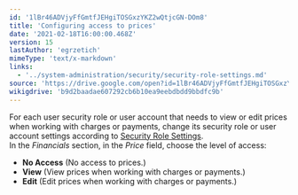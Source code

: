 ```yaml
---
id: '1lBr46ADVjyFfGmtfJEHgiTOSGxzYKZ2wQtjcGN-DOm8'
title: 'Configuring access to prices'
date: '2021-02-18T16:00:00.468Z'
version: 15
lastAuthor: 'egrzetich'
mimeType: 'text/x-markdown'
links:
  - '../system-administration/security/security-role-settings.md'
source: 'https://drive.google.com/open?id=1lBr46ADVjyFfGmtfJEHgiTOSGxzYKZ2wQtjcGN-DOm8'
wikigdrive: 'b9d2baadae607292cb6b10ea9eebdbdd9bbdfc9b'
---
```

For each user security role or user account that needs to view or edit prices when working with charges or payments, change its security role or user account settings according to [Security Role Settings](../system-administration/security/security-role-settings.md).   
In the *Financials* section, in the *Price* field, choose the level of access:
* <strong>No Access</strong> (No access to prices.)
* <strong>View</strong> (View prices when working with charges or payments.)
* <strong>Edit</strong> (Edit prices when working with charges or payments.)
